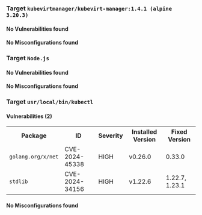 
<h3>Target <code>kubevirtmanager/kubevirt-manager:1.4.1 (alpine 3.20.3)</code></h3>
<h4>No Vulnerabilities found</h4>
<h4>No Misconfigurations found</h4>
<h3>Target <code>Node.js</code></h3>
<h4>No Vulnerabilities found</h4>
<h4>No Misconfigurations found</h4>
<h3>Target <code>usr/local/bin/kubectl</code></h3>
<h4>Vulnerabilities (2)</h4>
<table>
    <tr>
        <th>Package</th>
        <th>ID</th>
        <th>Severity</th>
        <th>Installed Version</th>
        <th>Fixed Version</th>
    </tr>
    <tr>
        <td><code>golang.org/x/net</code></td>
        <td>CVE-2024-45338</td>
        <td>HIGH</td>
        <td>v0.26.0</td>
        <td>0.33.0</td>
    </tr>
    <tr>
        <td><code>stdlib</code></td>
        <td>CVE-2024-34156</td>
        <td>HIGH</td>
        <td>v1.22.6</td>
        <td>1.22.7, 1.23.1</td>
    </tr>
</table>
<h4>No Misconfigurations found</h4>
